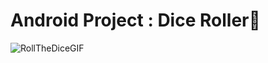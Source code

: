 # Android Project : Dice Roller🎲
![RollTheDiceGIF](https://user-images.githubusercontent.com/83354680/175773027-a700a010-f11a-4e3e-9b40-4bbb05d00858.gif)

